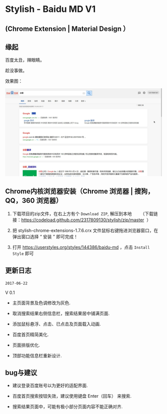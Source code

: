 Stylish - Baidu MD V1 
==========
(Chrome Extension | Material Design ）
----


缘起
----

百度太丑，辣眼睛。

趁没事做。

效果图：

[![imgur](https://github.com/2317809130/stylish/raw/master/%E6%95%88%E6%9E%9C%E5%9B%BE.jpg)]()



Chrome内核浏览器安装（Chrome 浏览器 | 搜狗，QQ，360 浏览器）
----

1. 下载项目的zip文件，在右上方有个 `Download ZIP`, 解压到本地 
        （下载链接：https://codeload.github.com/2317809130/stylish/zip/master  ）

2. 把 stylish-chrome-extensions-1.7.6.crx 文件鼠标右键拖进浏览器窗口，在弹出窗口选择 “ 安装 ” 即可完成！

3. 打开 https://userstyles.org/styles/144386/baidu-md ，点击  `Install Style` 即可

更新日志
-------
`2017-06-22`

V 0.1

* 主页面背景及色调修改为灰色.

* 取消搜索结果右侧信息栏，搜索结果居中铺满页面.

* 添加鼠标悬浮、点击、已点击及页面载入动画.


* 百度首页精简美化.

* 页面排版优化.

* 顶部功能信息栏重新设计.

bug与建议
-------

* 建议登录百度账号以为更好的适配界面.

* 百度首页搜索按钮失效，建议使用键盘 Enter（回车） 来搜索.

* 搜索结果页面中，可能有极小部分页面内容不能正确对齐.
